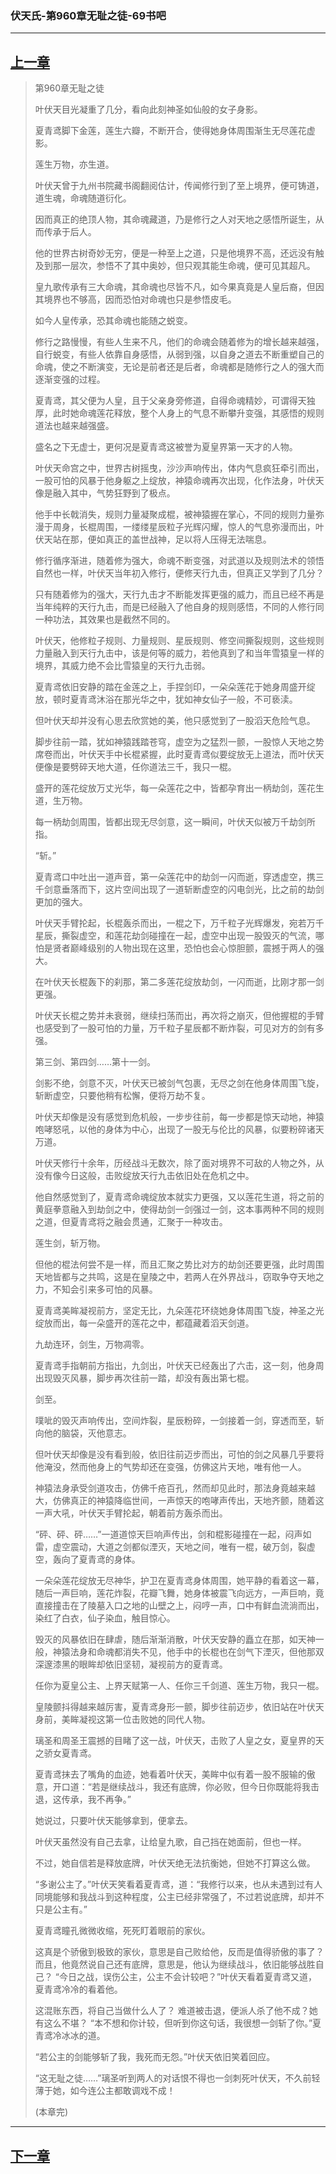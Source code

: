 ### 伏天氏-第960章无耻之徒-69书吧

--------
[上一章](./4163d13944efe1e111906c4f8ae38b4d.md)
--------


>
>
>
>第960章无耻之徒
>
>叶伏天目光凝重了几分，看向此刻神圣如仙般的女子身影。
>
>夏青鸢脚下金莲，莲生六瓣，不断开合，使得她身体周围渐生无尽莲花虚影。
>
>莲生万物，亦生道。
>
>叶伏天曾于九州书院藏书阁翻阅估计，传闻修行到了至上境界，便可铸道，道生魂，命魂随道衍化。
>
>因而真正的绝顶人物，其命魂藏道，乃是修行之人对天地之感悟所诞生，从而传承于后人。
>
>他的世界古树奇妙无穷，便是一种至上之道，只是他境界不高，还远没有触及到那一层次，参悟不了其中奥妙，但只观其能生命魂，便可见其超凡。
>
>皇九歌传承有三大命魂，其命魂也尽皆不凡，如今果真竟是人皇后裔，但因其境界也不够高，因而恐怕对命魂也只是参悟皮毛。
>
>如今人皇传承，恐其命魂也能随之蜕变。
>
>修行之路慢慢，有些人生来不凡，他们的命魂会随着修为的增长越来越强，自行蜕变，有些人依靠自身感悟，从弱到强，以自身之道去不断重塑自己的命魂，使之不断演变，无论是前者还是后者，命魂都是随修行之人的强大而逐渐变强的过程。
>
>夏青鸢，其父便为人皇，且于父亲身旁修道，自得命魂精妙，可谓得天独厚，此时她命魂莲花释放，整个人身上的气息不断攀升变强，其感悟的规则道法也越来越强盛。
>
>盛名之下无虚士，更何况是夏青鸢这被誉为夏皇界第一天才的人物。
>
>叶伏天命宫之中，世界古树摇曳，沙沙声响传出，体内气息疯狂牵引而出，一股可怕的风暴于他身躯之上绽放，神猿命魂再次出现，化作法身，叶伏天像是融入其中，气势狂野到了极点。
>
>他手中长戟消失，规则力量凝聚成棍，被神猿握在掌心，不同的规则力量弥漫于周身，长棍周围，一缕缕星辰粒子光辉闪耀，惊人的气息弥漫而出，叶伏天站在那，便如真正的盖世战神，足以将人压得无法喘息。
>
>修行循序渐进，随着修为强大，命魂不断变强，对武道以及规则法术的领悟自然也一样，叶伏天当年初入修行，便修天行九击，但真正又学到了几分？
>
>只有随着修为的强大，天行九击才不断能发挥更强的威力，而且已经不再是当年纯粹的天行九击，而是已经融入了他自身的规则感悟，不同的人修行同一种功法，其效果也是截然不同的。
>
>叶伏天，他修粒子规则、力量规则、星辰规则、修空间撕裂规则，这些规则力量融入到天行九击中，该是何等的威力，若他真到了和当年雪猿皇一样的境界，其威力绝不会比雪猿皇的天行九击弱。
>
>夏青鸢依旧安静的踏在金莲之上，手捏剑印，一朵朵莲花于她身周盛开绽放，顿时夏青鸢沐浴在那光华之中，犹如神女仙子一般，不可亵渎。
>
>但叶伏天却并没有心思去欣赏她的美，他只感觉到了一股滔天危险气息。
>
>脚步往前一踏，犹如神猿践踏苍穹，虚空为之猛烈一颤，一股惊人天地之势席卷而出，叶伏天手中长棍紧握，此时夏青鸢似要绽放无上道法，而叶伏天便像是要劈碎天地大道，任你道法三千，我只一棍。
>
>盛开的莲花绽放万丈光华，每一朵莲花之中，皆都孕育出一柄劫剑，莲花生道，生万物。
>
>每一柄劫剑周围，皆都出现无尽剑意，这一瞬间，叶伏天似被万千劫剑所指。
>
>“斩。”
>
>夏青鸢口中吐出一道声音，第一朵莲花中的劫剑一闪而逝，穿透虚空，携三千剑意垂落而下，这片空间出现了一道斩断虚空的闪电剑光，比之前的劫剑更加的强大。
>
>叶伏天手臂抡起，长棍轰杀而出，一棍之下，万千粒子光辉爆发，宛若万千星辰，撕裂虚空，和莲花劫剑碰撞在一起，虚空中出现一股毁灭的气流，哪怕是贤者巅峰级别的人物出现在这里，恐怕也会心惊胆颤，震撼于两人的强大。
>
>在叶伏天长棍轰下的刹那，第二多莲花绽放劫剑，一闪而逝，比刚才那一剑更强。
>
>叶伏天长棍之势并未衰弱，继续扫荡而出，再次将之崩灭，但他握棍的手臂也感受到了一股可怕的力量，万千粒子星辰都不断炸裂，可见对方的剑有多强。
>
>第三剑、第四剑……第十一剑。
>
>剑影不绝，剑意不灭，叶伏天已被剑气包裹，无尽之剑在他身体周围飞旋，斩断虚空，只要他稍有松懈，便将万劫不复。
>
>叶伏天却像是没有感觉到危机般，一步步往前，每一步都是惊天动地，神猿咆哮怒吼，以他的身体为中心，出现了一股无与伦比的风暴，似要粉碎诸天万道。
>
>叶伏天修行十余年，历经战斗无数次，除了面对境界不可敌的人物之外，从没有像今日这般，击败绽放天行九击依旧处在危机之中。
>
>他自然感觉到了，夏青鸢命魂绽放本就实力更强，又以莲花生道，将之前的黄庭拳意融入到劫剑之中，使得劫剑一剑强过一剑，这本事两种不同的规则之道，但夏青鸢将之融会贯通，汇聚于一种攻击。
>
>莲生剑，斩万物。
>
>但他的棍法何尝不是一样，而且汇聚之势比对方的劫剑还要更强，此时周围天地皆都与之共鸣，这是在皇陵之中，若两人在外界战斗，窃取争夺天地之力，不知会引来多可怕的风暴。
>
>夏青鸢美眸凝视前方，坚定无比，九朵莲花环绕她身体周围飞旋，神圣之光绽放而出，每一朵盛开的莲花之中，都蕴藏着滔天剑道。
>
>九劫连环，剑生，万物凋零。
>
>夏青鸢手指朝前方指出，九剑出，叶伏天已经轰出了六击，这一刻，他身周出现毁灭风暴，脚步再次往前一踏，却没有轰出第七棍。
>
>剑至。
>
>噗呲的毁灭声响传出，空间炸裂，星辰粉碎，一剑接着一剑，穿透而至，斩向他的脑袋，灭他意志。
>
>但叶伏天却像是没有看到般，依旧往前迈步而出，可怕的剑之风暴几乎要将他淹没，然而他身上的气势却还在变强，仿佛这片天地，唯有他一人。
>
>神猿法身承受剑道攻击，仿佛千疮百孔，然而却见此时，那法身竟越来越大，仿佛真正的神猿降临世间，一声惊天的咆哮声传出，天地齐颤，随着这一声大吼，叶伏天手臂抡起，朝着前方轰杀而出。
>
>“砰、砰、砰……”一道道惊天巨响声传出，剑和棍影碰撞在一起，闷声如雷，虚空震动，大道之剑都似湮灭，天地之间，唯有一棍，破万剑，裂虚空，轰向了夏青鸢的身体。
>
>一朵朵莲花绽放无尽神华，护卫在夏青鸢身体周围，她平静的看着这一幕，随后一声巨响，莲花炸裂，花瓣飞舞，她身体被震飞向远方，一声巨响，竟直接撞击在了陵墓入口之地的山壁之上，闷哼一声，口中有鲜血流淌而出，染红了白衣，仙子染血，触目惊心。
>
>毁灭的风暴依旧在肆虐，随后渐渐消散，叶伏天安静的矗立在那，如天神一般，神猿法身和命魂都消失不见，他手中的长棍也在剑气下湮灭，但他那双深邃漆黑的眼眸却依旧坚韧，凝视前方的夏青鸢。
>
>任你为夏皇公主、上界天赋第一人、任你三千剑道、莲生万物，我只一棍。
>
>皇陵颤抖得越来越厉害，夏青鸢身形一颤，脚步往前迈步，依旧站在叶伏天身前，美眸凝视这第一位击败她的同代人物。
>
>璃圣和周圣王震撼的目睹了这一战，叶伏天，击败了人皇之女，夏皇界的天之骄女夏青鸢。
>
>夏青鸢抹去了嘴角的血迹，她看着叶伏天，美眸中似有着一股不服输的傲意，开口道：“若是继续战斗，我还有底牌，你必败，但今日你既能将我击退，这传承，我不再争。”
>
>她说过，只要叶伏天能够拿到，便拿去。
>
>叶伏天虽然没有自己去拿，让给皇九歌，自己挡在她面前，但也一样。
>
>不过，她自信若是释放底牌，叶伏天绝无法抗衡她，但她不打算这么做。
>
>“多谢公主了。”叶伏天笑看着夏青鸢，道：“我修行以来，也从未遇到过有人同境能够和我战斗到这种程度，公主已经非常强了，不过若说底牌，却并不只是公主有。”
>
>夏青鸢瞳孔微微收缩，死死盯着眼前的家伙。
>
>这真是个骄傲到极致的家伙，意思是自己败给他，反而是值得骄傲的事了？
>而且，他竟然说自己还有底牌，意思是，他认为继续战斗，依旧能够战胜自己？
>“今日之战，误伤公主，公主不会计较吧？”叶伏天看着夏青鸢又道，夏青鸢冷冷的看着他。
>
>这混账东西，将自己当做什么人了？
>难道被击退，便派人杀了他不成？她有这么不堪？
>“本不想和你计较，但听到你这句话，我很想一剑斩了你。”夏青鸢冷冰冰的道。
>
>“若公主的剑能够斩了我，我死而无怨。”叶伏天依旧笑着回应。
>
>“这无耻之徒……”璃圣听到两人的对话恨不得也一剑刺死叶伏天，不久前轻薄于她，如今连公主都敢调戏不成！
>
>(本章完)
>
>

--------
[下一章](./5e6d28b0ad1af02b98cbcbb47f3a304b.md)
--------
